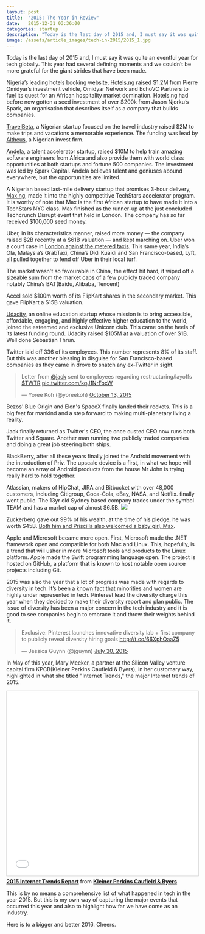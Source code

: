 ```yaml
---
layout: post
title:  "2015: The Year in Review"
date:   2015-12-31 03:36:00
categories: startup
description: "Today is the last day of 2015 and, I must say it was quite an eventful year for tech globally. This year had several defining moments and we couldn’t be more grateful for the giant strides that have been made."
image: /assets/article_images/tech-in-2015/2015_1.jpg
---
```


Today is the last day of 2015 and, I must say it was quite an eventful year for tech globally. This year had several defining moments and we couldn’t be more grateful for the giant strides that have been made.

Nigeria’s leading hotels booking website, [Hotels.ng](http://hotels.ng) raised $1.2M from Pierre Omidyar’s investment vehicle, Omidyar Network and EchoVC Partners  to fuel its quest for an African hospitality market domination. Hotels.ng had before now gotten a seed investment of over $200k from Jason Njorku’s Spark, an organisation that describes itself as a company that builds companies.

[TravelBeta](https://www.travelbeta.com/), a Nigerian startup focused on the travel industry raised $2M to make trips and vacations a memorable experience. The funding was lead by [Altheus](http://altheusltd.com/), a Nigerian invest firm.

[Andela](http://www.andela.com/), a talent accelerator startup, raised $10M to help train amazing software engineers from Africa and also provide them with world class opportunities at both startups and fortune 500 companies. The investment was led by Spark Capital. Andela believes talent and geniuses abound everywhere, but the opportunities are limited.

A Nigerian based last-mile delivery startup that promises 3-hour delivery, [Max.ng](http://max.ng), made it into the highly competitive TechStars accelerator program. It is worthy of note that Max is the first African startup to have made it into a TechStars NYC class. Max finished as the runner-up at the just concluded Techcrunch Disrupt event that held in London. The company has so far received $100,000 seed money. 

Uber, in its characteristics manner, raised more money &mdash; the company raised $2B recently at a $61B valuation &mdash; and kept marching on. Uber won a court case in [London against the metered taxis](http://www.theguardian.com/technology/2015/oct/16/uber-wins-high-court-case-taxi-app-tfl). This same year, India’s Ola, Malaysia’s GrabTaxi, China’s Didi Kuaidi and San Francisco-based, Lyft, all pulled together to fend off Uber in their local turf.

The market wasn't so favourable in China, the effect hit hard, it wiped off a sizeable sum from the market caps of a few publicly traded company notably China’s BAT(Baidu, Alibaba, Tencent)

Accel sold $100m worth of its FlipKart shares in the secondary market. This gave FlipKart a $15B valuation.

[Udacity](https://www.udacity.com/), an online education startup whose mission is to bring accessible, affordable, engaging, and highly effective higher education to the world, joined the esteemed and exclusive Unicorn club. This came on the heels of its latest funding round. Udacity raised $105M at a valuation of over $1B. Well done Sebastian Thrun.

Twitter laid off 336 of its employees. This number represents 8% of its staff. But this was another blessing in disguise for San Francisco-based companies as they came in drove to snatch any ex-Twitter in sight.
<blockquote class="twitter-tweet" lang="en"><p lang="en" dir="ltr">Letter from <a href="https://twitter.com/jack">@jack</a> sent to employees regarding restructuring/layoffs <a href="https://twitter.com/search?q=%24TWTR&amp;src=ctag">$TWTR</a> <a href="http://t.co/kqJ1NrFocW">pic.twitter.com/kqJ1NrFocW</a></p>&mdash; Yoree Koh (@yoreekoh) <a href="https://twitter.com/yoreekoh/status/653912085093416960">October 13, 2015</a></blockquote>
<script async src="//platform.twitter.com/widgets.js" charset="utf-8"></script>

Bezos' Blue Origin and Elon's SpaceX finally landed their rockets. This is a big feat for mankind and a step forward to making multi-planetary living a reality.

Jack finally returned as Twitter's CEO, the once ousted CEO now runs both Twitter and Square. Another man running two publicly traded companies and doing a great job steering both ships.

BlackBerry, after all these years finally joined the Android movement with the introduction of Priv. The upscale device is a first, in what we hope will become an array of Android products from the house Mr John is trying really hard to hold together.

Atlassian, makers of HipChat, JIRA and Bitbucket with over 48,000 customers, including Citigroup, Coca-Cola, eBay, NASA, and Netflix. finally went public. The 13yr old Sydney based company trades under the symbol TEAM and has a market cap of almost $6.5B.
<img src="https://www.google.com/finance/getchart?q=TEAM&p=20Y&i=86400" />

Zuckerberg gave out 99% of his wealth, at the time of his pledge, he was worth $45B. [Both him and Priscilla also welcomed a baby girl, Max](https://www.facebook.com/notes/mark-zuckerberg/a-letter-to-our-daughter/10153375081581634?pnref=story).

Apple and Microsoft became more open. First, Microsoft made the .NET framework open and compatible for both Mac and Linux. This, hopefully, is a trend that will usher in more Microsoft tools and products to the Linux platform. Apple made the Swift programming language open. The project is hosted on GitHub, a platform that is known to host notable open source projects including Git.

2015 was also the year that a lot of progress was made with regards to diversity in tech. It’s been a known fact that minorities and women are highly under represented in tech. Pinterest lead the diversity charge this year when they decided to make their diversity report and plan public. The issue of diversity has been a major concern in the tech industry and it is good to see companies begin to embrace it and throw their weights behind it.
<blockquote class="twitter-tweet" lang="en"><p lang="en" dir="ltr">Exclusive: Pinterest launches innovative diversity lab + first company to publicly reveal diversity hiring goals <a href="http://t.co/66XphOaaZ5">http://t.co/66XphOaaZ5</a></p>&mdash; Jessica Guynn (@jguynn) <a href="https://twitter.com/jguynn/status/626785265684590592">July 30, 2015</a></blockquote>
<script async src="//platform.twitter.com/widgets.js" charset="utf-8"></script>

In May of this year, Mary Meeker, a partner at the Silicon Valley venture capital firm KPCB(Kleiner Perkins Caufield & Byers), in her customary way, highlighted in what she titled "Internet Trends," the major Internet trends of 2015.
<iframe src="//www.slideshare.net/slideshow/embed_code/key/sUM0BRj7Dd2ENC" width="650" height="485" frameborder="0" marginwidth="0" marginheight="0" scrolling="no" style="border:1px solid #CCC; border-width:1px; margin-bottom:5px; max-width: 100%;" allowfullscreen> </iframe> <div style="margin-bottom:5px"> <strong> <a href="//www.slideshare.net/kleinerperkins/internet-trends-v1" title="2015 Internet Trends Report" target="_blank">2015 Internet Trends Report</a> </strong> from <strong><a href="//www.slideshare.net/kleinerperkins" target="_blank">Kleiner Perkins Caufield &amp; Byers</a></strong> </div>

This is by no means a comprehensive list of what happened in tech in the year 2015. But this is my own way of capturing the major events that occurred this year and also to highlight how far we have come as an industry. 

Here is to a bigger and better 2016. Cheers.